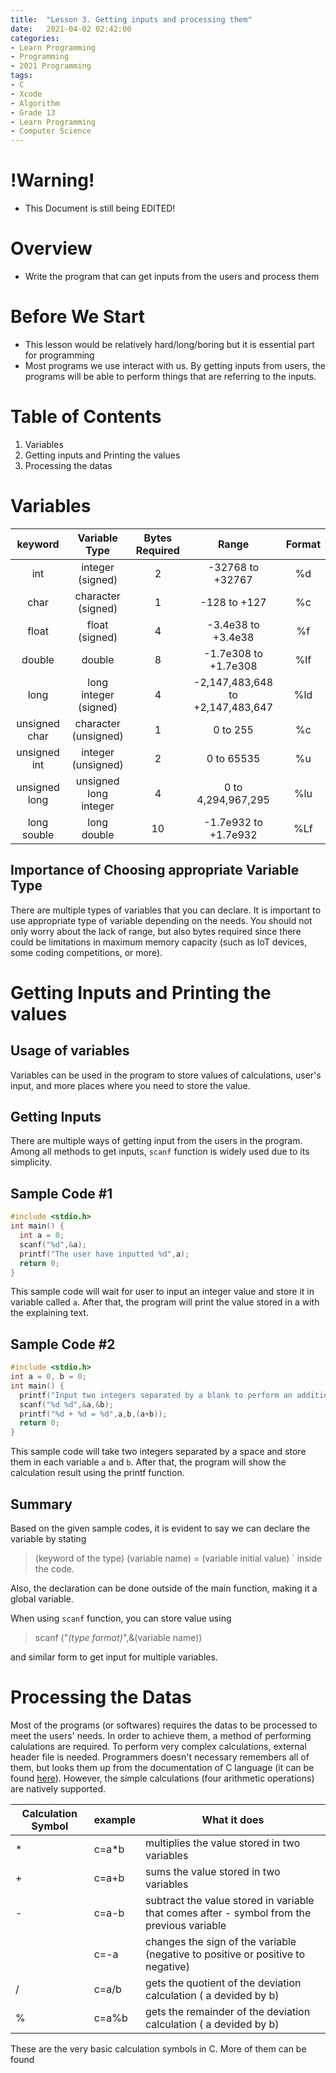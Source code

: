 ```yaml
---
title:  "Lesson 3. Getting inputs and processing them"
date:   2021-04-02 02:42:00
categories:
- Learn Programming
- Programming
- 2021 Programming
tags:
- C
- Xcode
- Algorithm
- Grade 13
- Learn Programming
- Computer Science
---
```

# !Warning!
* This Document is still being EDITED!

# Overview
* Write the program that can get inputs from the users and process them

# Before We Start

* This lesson would be relatively hard/long/boring but it is essential part for programming
* Most programs we use interact with us. By getting inputs from users, the programs will be able to perform things that are referring to the inputs.

# Table of Contents

1. Variables
2. Getting inputs and Printing the values
4. Processing the datas

# Variables

|    keyword    |     Variable Type     | Bytes Required |              Range               | Format |
| :-----------: | :-------------------: | :------------: | :------------------------------: | :----: |
|      int      |   integer (signed)    |       2        |         -32768 to +32767         |   %d   |
|     char      |  character (signed)   |       1        |           -128 to +127           |   %c   |
|     float     |    float (signed)     |       4        |        -3.4e38 to +3.4e38        |   %f   |
|    double     |        double         |       8        |       -1.7e308 to +1.7e308       |  %lf   |
|     long      | long integer (signed) |       4        | -2,147,483,648 to +2,147,483,647 |  %ld   |
| unsigned char | character (unsigned)  |       1        |             0 to 255             |   %c   |
| unsigned int  |  integer (unsigned)   |       2        |            0 to 65535            |   %u   |
| unsigned long | unsigned long integer |       4        |        0 to 4,294,967,295        |  %lu   |
|  long souble  |      long double      |       10       |       -1.7e932 to +1.7e932       |  %Lf   |

## Importance of Choosing appropriate Variable Type

There are multiple types of variables that you can declare. It is important to use appropriate type of variable depending on the needs. You should not only worry about the lack of range, but also bytes required since there could be limitations in maximum memory capacity (such as IoT devices, some coding competitions, or more).

# Getting Inputs and Printing the values

## Usage of variables

Variables can be used in the program to store values of calculations, user's input, and more places where you need to store the value.

## Getting Inputs

There are multiple ways of getting input from the users in the program. Among all methods to get inputs, `scanf` function is widely used due to its simplicity.

## Sample Code #1

```c
#include <stdio.h>
int main() {
  int a = 0;
  scanf("%d",&a);
  printf("The user have inputted %d",a);
  return 0;
}
```

This sample code will wait for user to input an integer value and store it in variable called `a`. After that, the program will print the value stored in a with the explaining text.

## Sample Code #2

```c
#include <stdio.h>
int a = 0, b = 0;
int main() {
  printf("Input two integers separated by a blank to perform an addition calculation:\n");
  scanf("%d %d",&a,&b);
  printf("%d + %d = %d",a,b,(a+b));
  return 0;
}
```

This sample code will take two integers separated by a space and store them in each variable `a` and `b`. After that, the program will show the calculation result using the printf function.

## Summary

Based on the given sample codes, it is evident to say we can declare the variable by stating 

> (keyword of the type) (variable name) = (variable initial value) ` inside the code.

 Also, the declaration can be done outside of the main function, making it a global variable.

When using `scanf` function, you can store value using 

> scanf ("*(type format)*",&(variable name))

and similar form to get input for multiple variables.

# Processing the Datas

Most of the programs (or softwares) requires the datas to be processed to meet the users' needs. In order to achieve them, a method of performing calulations are required. To perform very complex calculations, external header file is needed. Programmers doesn't necessary remembers all of them, but looks them up from the documentation of C language (it can be found [here](https://devdocs.io/c/)). However, the simple calculations (four arithmetic operations) are natively supported.

| Calculation Symbol | example | What it does                                                 |
| ------------------ | ------- | ------------------------------------------------------------ |
| \*                 | c=a*b   | multiplies the value stored in two variables                 |
| +                  | c=a+b   | sums the value stored in two variables                       |
| -                  | c=a-b   | subtract the value stored in variable that comes after - symbol from the previous variable |
|                    | c=-a    | changes the sign of the variable (negative to positive or positive to negative) |
| /                  | c=a/b   | gets the quotient of the deviation calculation ( a devided by b) |
| %                  | c=a%b   | gets the remainder of the deviation calculation ( a devided by b) |

These are the very basic calculation symbols in C. More of them can be found 

